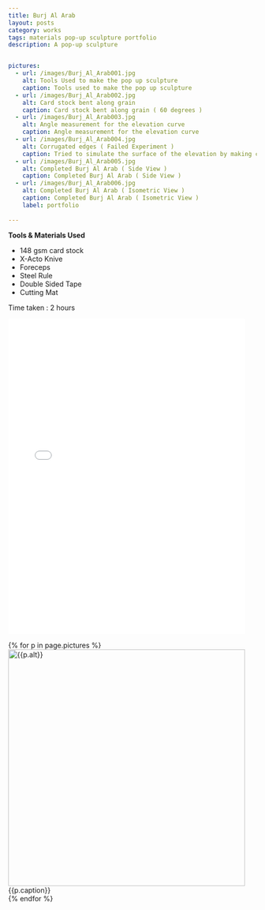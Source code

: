 ```yaml
---
title: Burj Al Arab
layout: posts
category: works
tags: materials pop-up sculpture portfolio
description: A pop-up sculpture


pictures: 
  - url: /images/Burj_Al_Arab001.jpg
    alt: Tools Used to make the pop up sculpture
    caption: Tools used to make the pop up sculpture
  - url: /images/Burj_Al_Arab002.jpg
    alt: Card stock bent along grain
    caption: Card stock bent along grain ( 60 degrees )
  - url: /images/Burj_Al_Arab003.jpg
    alt: Angle measurement for the elevation curve
    caption: Angle measurement for the elevation curve
  - url: /images/Burj_Al_Arab004.jpg
    alt: Corrugated edges ( Failed Experiment )
    caption: Tried to simulate the surface of the elevation by making corrugated edges. But had to drop the idea because of technical limitations.
  - url: /images/Burj_Al_Arab005.jpg
    alt: Completed Burj Al Arab ( Side View )
    caption: Completed Burj Al Arab ( Side View )
  - url: /images/Burj_Al_Arab006.jpg
    alt: Completed Burj Al Arab ( Isometric View )
    caption: Completed Burj Al Arab ( Isometric View )
    label: portfolio
  
---
```


**Tools & Materials Used**

* 148 gsm card stock
* X-Acto Knive
* Foreceps
* Steel Rule
* Double Sided Tape
* Cutting Mat

Time taken : 2 hours

<p>
  <iframe src="//player.vimeo.com/video/92491872" width="480" height="640" frameborder="0" webkitallowfullscreen mozallowfullscreen allowfullscreen></iframe>
</p>

{% for p in page.pictures %}
 <img style="width:480px; height: auto" src="{{site.assetURL}}{{p.url}}" title="{{p.alt}}" alt="{{p.alt}}"/>
 <span style="display:block">{{p.caption}}</span>
{% endfor %}

